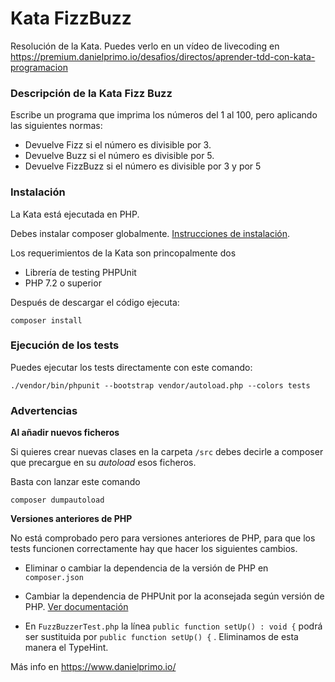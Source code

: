 # Kata FizzBuzz

Resolución de la Kata. Puedes verlo en un vídeo de livecoding en
https://premium.danielprimo.io/desafios/directos/aprender-tdd-con-kata-programacion


### Descripción de la Kata Fizz Buzz

Escribe un programa que imprima los números del 1 al 100, pero aplicando las siguientes normas:
- Devuelve Fizz si el número es divisible por 3.
- Devuelve Buzz si el número es divisible por 5.
- Devuelve FizzBuzz si el número es divisible por 3 y por 5

### Instalación

La Kata está ejecutada en PHP.

Debes instalar composer globalmente. [Instrucciones de instalación](https://getcomposer.org/doc/00-intro.md#installation-linux-unix-macos).

Los requerimientos de la Kata son princopalmente dos
- Librería de testing PHPUnit
- PHP 7.2 o superior

Después de descargar el código ejecuta:

````
composer install
````

### Ejecución  de los tests

Puedes ejecutar los tests directamente con este comando:

````
./vendor/bin/phpunit --bootstrap vendor/autoload.php --colors tests
````

### Advertencias

**Al añadir nuevos ficheros**

Si quieres crear nuevas clases en la carpeta `/src` debes decirle a composer que precargue en su _autoload_ esos ficheros. 

Basta con lanzar este comando

````
composer dumpautoload
````

**Versiones anteriores de PHP**

No está comprobado pero para versiones anteriores de PHP, para que los tests funcionen correctamente hay que hacer los siguientes cambios.

- Eliminar o cambiar la dependencia de la versión de PHP en `composer.json`

- Cambiar la dependencia de PHPUnit por la aconsejada según versión de PHP. [Ver documentación](https://phpunit.de/getting-started/phpunit-8.html)

- En `FuzzBuzzerTest.php` la línea `public function setUp() : void {` podrá ser sustituida por `public function setUp() {` . Eliminamos de esta manera el TypeHint.


Más info en https://www.danielprimo.io/

